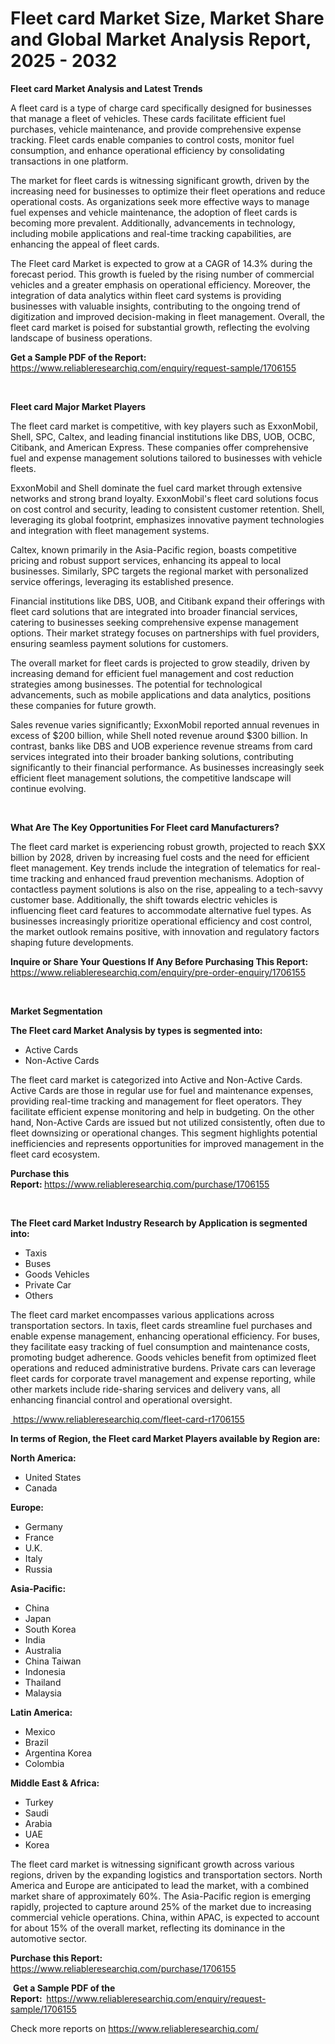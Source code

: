 <p><h1>Fleet card Market Size, Market Share and Global Market Analysis Report, 2025 - 2032</h1></p><p><strong>Fleet card Market Analysis and Latest Trends</strong></p>
<p><p>A fleet card is a type of charge card specifically designed for businesses that manage a fleet of vehicles. These cards facilitate efficient fuel purchases, vehicle maintenance, and provide comprehensive expense tracking. Fleet cards enable companies to control costs, monitor fuel consumption, and enhance operational efficiency by consolidating transactions in one platform.</p><p>The market for fleet cards is witnessing significant growth, driven by the increasing need for businesses to optimize their fleet operations and reduce operational costs. As organizations seek more effective ways to manage fuel expenses and vehicle maintenance, the adoption of fleet cards is becoming more prevalent. Additionally, advancements in technology, including mobile applications and real-time tracking capabilities, are enhancing the appeal of fleet cards.</p><p>The Fleet card Market is expected to grow at a CAGR of 14.3% during the forecast period. This growth is fueled by the rising number of commercial vehicles and a greater emphasis on operational efficiency. Moreover, the integration of data analytics within fleet card systems is providing businesses with valuable insights, contributing to the ongoing trend of digitization and improved decision-making in fleet management. Overall, the fleet card market is poised for substantial growth, reflecting the evolving landscape of business operations.</p></p>
<p><strong>Get a Sample PDF of the Report:&nbsp;</strong> <a href="https://www.reliableresearchiq.com/enquiry/request-sample/1706155?utm_campaign=1082&utm_medium=2&utm_source=Github&utm_content=ia&utm_term=10012025&utm_id=fleet-card">https://www.reliableresearchiq.com/enquiry/request-sample/1706155</a></p>
<p>&nbsp;</p>
<p><strong>Fleet card Major Market Players</strong></p>
<p><p>The fleet card market is competitive, with key players such as ExxonMobil, Shell, SPC, Caltex, and leading financial institutions like DBS, UOB, OCBC, Citibank, and American Express. These companies offer comprehensive fuel and expense management solutions tailored to businesses with vehicle fleets.</p><p>ExxonMobil and Shell dominate the fuel card market through extensive networks and strong brand loyalty. ExxonMobil's fleet card solutions focus on cost control and security, leading to consistent customer retention. Shell, leveraging its global footprint, emphasizes innovative payment technologies and integration with fleet management systems.</p><p>Caltex, known primarily in the Asia-Pacific region, boasts competitive pricing and robust support services, enhancing its appeal to local businesses. Similarly, SPC targets the regional market with personalized service offerings, leveraging its established presence.</p><p>Financial institutions like DBS, UOB, and Citibank expand their offerings with fleet card solutions that are integrated into broader financial services, catering to businesses seeking comprehensive expense management options. Their market strategy focuses on partnerships with fuel providers, ensuring seamless payment solutions for customers.</p><p>The overall market for fleet cards is projected to grow steadily, driven by increasing demand for efficient fuel management and cost reduction strategies among businesses. The potential for technological advancements, such as mobile applications and data analytics, positions these companies for future growth. </p><p>Sales revenue varies significantly; ExxonMobil reported annual revenues in excess of $200 billion, while Shell noted revenue around $300 billion. In contrast, banks like DBS and UOB experience revenue streams from card services integrated into their broader banking solutions, contributing significantly to their financial performance. As businesses increasingly seek efficient fleet management solutions, the competitive landscape will continue evolving.</p></p>
<p>&nbsp;</p>
<p><strong>What Are The Key Opportunities For Fleet card Manufacturers?</strong></p>
<p><p>The fleet card market is experiencing robust growth, projected to reach $XX billion by 2028, driven by increasing fuel costs and the need for efficient fleet management. Key trends include the integration of telematics for real-time tracking and enhanced fraud prevention mechanisms. Adoption of contactless payment solutions is also on the rise, appealing to a tech-savvy customer base. Additionally, the shift towards electric vehicles is influencing fleet card features to accommodate alternative fuel types. As businesses increasingly prioritize operational efficiency and cost control, the market outlook remains positive, with innovation and regulatory factors shaping future developments.</p></p>
<p><strong>Inquire or Share Your Questions If Any Before Purchasing This Report:</strong> <a href="https://www.reliableresearchiq.com/enquiry/pre-order-enquiry/1706155?utm_campaign=1082&utm_medium=2&utm_source=Github&utm_content=ia&utm_term=10012025&utm_id=fleet-card">https://www.reliableresearchiq.com/enquiry/pre-order-enquiry/1706155</a></p>
<p>&nbsp;</p>
<p><strong>Market Segmentation</strong></p>
<p><strong>The Fleet card Market Analysis by types is segmented into:</strong></p>
<p><ul><li>Active Cards</li><li>Non-Active Cards</li></ul></p>
<p><p>The fleet card market is categorized into Active and Non-Active Cards. Active Cards are those in regular use for fuel and maintenance expenses, providing real-time tracking and management for fleet operators. They facilitate efficient expense monitoring and help in budgeting. On the other hand, Non-Active Cards are issued but not utilized consistently, often due to fleet downsizing or operational changes. This segment highlights potential inefficiencies and represents opportunities for improved management in the fleet card ecosystem.</p></p>
<p><strong>Purchase this Report:&nbsp;</strong><a href="https://www.reliableresearchiq.com/purchase/1706155?utm_campaign=1082&utm_medium=2&utm_source=Github&utm_content=ia&utm_term=10012025&utm_id=fleet-card">https://www.reliableresearchiq.com/purchase/1706155</a></p>
<p>&nbsp;</p>
<p><strong>The Fleet card Market Industry Research by Application is segmented into:</strong></p>
<p><ul><li>Taxis</li><li>Buses</li><li>Goods Vehicles</li><li>Private Car</li><li>Others</li></ul></p>
<p><p>The fleet card market encompasses various applications across transportation sectors. In taxis, fleet cards streamline fuel purchases and enable expense management, enhancing operational efficiency. For buses, they facilitate easy tracking of fuel consumption and maintenance costs, promoting budget adherence. Goods vehicles benefit from optimized fleet operations and reduced administrative burdens. Private cars can leverage fleet cards for corporate travel management and expense reporting, while other markets include ride-sharing services and delivery vans, all enhancing financial control and operational oversight.</p></p>
<p><a href="https://www.reliableresearchiq.com/fleet-card-r1706155?utm_campaign=1082&utm_medium=2&utm_source=Github&utm_content=ia&utm_term=10012025&utm_id=fleet-card">&nbsp;https://www.reliableresearchiq.com/fleet-card-r1706155</a></p>
<p><strong>In terms of Region, the Fleet card Market Players available by Region are:</strong></p>
<p>
    <p> <strong> North America: </strong>
        <ul>
            <li>United States</li>
            <li>Canada</li>
        </ul>
        </p> 
    <p> <strong> Europe: </strong>
        <ul>
            <li>Germany</li>
            <li>France</li>
            <li>U.K.</li>
            <li>Italy</li>
            <li>Russia</li>
        </ul>
        </p> 
    <p> <strong> Asia-Pacific: </strong>
        <ul>
            <li>China</li>
            <li>Japan</li>
            <li>South Korea</li>
            <li>India</li>
            <li>Australia</li>
            <li>China Taiwan</li>
            <li>Indonesia</li>
            <li>Thailand</li>
            <li>Malaysia</li>
        </ul>
        </p> 
    <p> <strong> Latin America: </strong>
        <ul>
            <li>Mexico</li>
            <li>Brazil</li>
            <li>Argentina Korea</li>
            <li>Colombia</li>
        </ul>
        </p> 
    <p> <strong> Middle East & Africa: </strong>
        <ul>
            <li>Turkey</li>
            <li>Saudi</li>
            <li>Arabia</li>
            <li>UAE</li>
            <li>Korea</li>
        </ul>
    </p>
    </p>
<p><p>The fleet card market is witnessing significant growth across various regions, driven by the expanding logistics and transportation sectors. North America and Europe are anticipated to lead the market, with a combined market share of approximately 60%. The Asia-Pacific region is emerging rapidly, projected to capture around 25% of the market due to increasing commercial vehicle operations. China, within APAC, is expected to account for about 15% of the overall market, reflecting its dominance in the automotive sector.</p></p>
<p><strong>Purchase this Report: </strong><a href="https://www.reliableresearchiq.com/purchase/1706155?utm_campaign=1082&utm_medium=2&utm_source=Github&utm_content=ia&utm_term=10012025&utm_id=fleet-card">https://www.reliableresearchiq.com/purchase/1706155</a></p>
<p>&nbsp;<strong>Get a Sample PDF of the Report:&nbsp;&nbsp;</strong><a href="https://www.reliableresearchiq.com/enquiry/request-sample/1706155?utm_campaign=1082&utm_medium=2&utm_source=Github&utm_content=ia&utm_term=10012025&utm_id=fleet-card">https://www.reliableresearchiq.com/enquiry/request-sample/1706155</a></p>
<p><strong></strong></p>
<p>Check more reports on <a href="https://www.reliableresearchiq.com/?utm_campaign=1082&utm_medium=2&utm_source=Github&utm_content=ia&utm_term=10012025&utm_id=fleet-card">https://www.reliableresearchiq.com/</a></p>